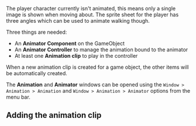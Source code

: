 The player character currently isn't animated, this means only a single image is shown when moving about. The sprite sheet for the player has three angles which can be used to animate walking though.

Three things are needed:

- An **Animator Component** on the GameObject
- An **Animator Controller** to manage the animation bound to the animator
- At least one **Animation clip** to play in the controller

When a new animation clip is created for a game object, the other items will be automatically created.

The **Animation** and **Animator** windows can be opened using the `Window > Animation > Animation` and `Window > Animation > Animator` options from the menu bar.

## Adding the animation clip
